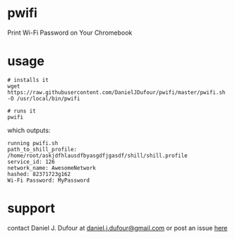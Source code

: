 # pwifi
Print Wi-Fi Password on Your Chromebook

# usage
```
# installs it
wget https://raw.githubusercontent.com/DanielJDufour/pwifi/master/pwifi.sh -O /usr/local/bin/pwifi

# runs it
pwifi
```
which outputs:
```
running pwifi.sh
path_to_shill_profile: /home/root/askjdfhlausdfbyasgdfjgasdf/shill/shill.profile
service_id: 126
network_name: AwesomeNetwork
hashed: 82371723g162
Wi-Fi Password: MyPassword
```

# support
contact Daniel J. Dufour at daniel.j.dufour@gmail.com or post an issue [here](https://github.com/DanielJDufour/pwifi/issues)
